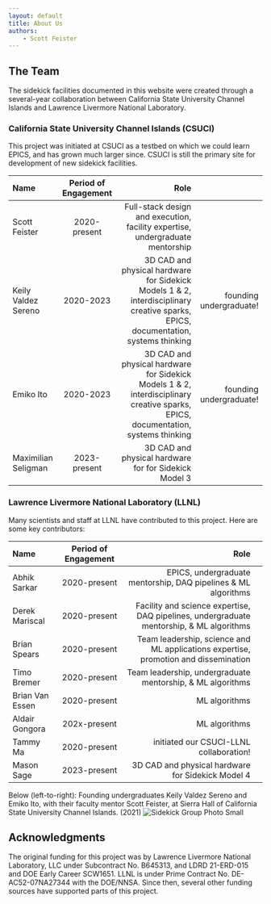 ```yaml
---
layout: default
title: About Us
authors:
    - Scott Feister
---
```


## The Team
The sidekick facilities documented in this website were created through a several-year collaboration between California State University Channel Islands and Lawrence Livermore National Laboratory.

### California State University Channel Islands (CSUCI)
This project was initiated at CSUCI as a testbed on which we could learn EPICS, and has grown much larger since. CSUCI is still the primary site for development of new sidekick facilities.

| Name | Period of Engagement | Role | |
| :---------------- | :------: | ----: | ----: |
| Scott Feister | 2020-present | Full-stack design and execution, facility expertise, undergraduate mentorship | | 
| Keily Valdez Sereno | 2020-2023| 3D CAD and physical hardware for Sidekick Models 1 & 2, interdisciplinary creative sparks, EPICS, documentation, systems thinking | founding undergraduate! | 
| Emiko Ito | 2020-2023 | 3D CAD and physical hardware for Sidekick Models 1 & 2, interdisciplinary creative sparks, EPICS, documentation, systems thinking | founding undergraduate! | 
| Maximilian Seligman | 2023-present | 3D CAD and physical hardware for for Sidekick Model 3 | | 

### Lawrence Livermore National Laboratory (LLNL)
Many scientists and staff at LLNL have contributed to this project. Here are some key contributors:

| Name | Period of Engagement | Role | |
| :---------------- | :------: | ----: | ----: |
| Abhik Sarkar | 2020-present | EPICS, undergraduate mentorship, DAQ pipelines & ML algorithms | |
| Derek Mariscal | 2020-present | Facility and science expertise, DAQ pipelines, undergraduate mentorship, & ML algorithms | |
| Brian Spears | 2020-present | Team leadership, science and ML applications expertise, promotion and dissemination | |
| Timo Bremer | 2020-present | Team leadership, undergraduate mentorship, & ML algorithms | |
| Brian Van Essen | 2020-present | ML algorithms | |
| Aldair Gongora | 202x-present | ML algorithms | |
| Tammy Ma | 2020-present|initiated our CSUCI-LLNL collaboration! | |
| Mason Sage | 2023-present | 3D CAD and physical hardware for Sidekick Model 4 | |

Below (left-to-right): Founding undergraduates Keily Valdez Sereno and Emiko Ito, with their faculty mentor Scott Feister, at Sierra Hall of California State University Channel Islands. (2021)
![Sidekick Group Photo Small](https://user-images.githubusercontent.com/7269185/156228192-bc763eeb-fdaa-4bef-9641-b6332181b026.JPG)

## Acknowledgments
The original funding for this project was by Lawrence Livermore National Laboratory, LLC under Subcontract No. B645313, and LDRD 21-ERD-015 and DOE Early Career SCW1651. LLNL is under Prime Contract No. DE-AC52-07NA27344 with the DOE/NNSA. Since then, several other funding sources have supported parts of this project.
